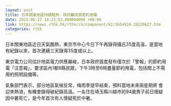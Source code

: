 ```yaml
---
layout: post
title: 日本關東地區持續酷熱﹕政府籲民眾節約用電
date: 2022-06-27 16:23:53.000000000 +08:00
link: https://news.rthk.hk/rthk/ch/component/k2/1654924-20220627.htm
categories: rthk
---
```


日本關東地區近日天氣酷熱，東京市中心今日下午再錄得攝氏35度高溫，是當地有紀錄以來，首次連續三天錄得35度或以上。

東京電力公司估計地區電力供應嚴峻，日本政府首度發布僅次於「警報」的節約用電「注意報」，要求區內1都8縣民眾，下午3時至6時盡量節約用電，包括關上不需用的照明設備等。

氣象部門表示，部分地區氣候反常，梅雨季提早結束，預料當地未來兩星期將
會迎來熱浪，有機會錄得破紀錄高溫。一名住在埼玉縣川越市的94歲男子前日懷疑因中暑死亡，是今年首次有人懷疑死於中暑。
